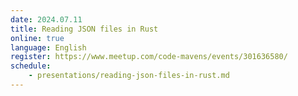 ```yaml
---
date: 2024.07.11
title: Reading JSON files in Rust
online: true
language: English
register: https://www.meetup.com/code-mavens/events/301636580/
schedule:
    - presentations/reading-json-files-in-rust.md
---
```



